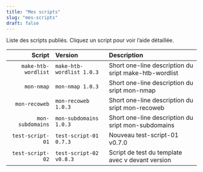 ```yaml
---
title: "Mes scripts"
slug: "mes-scripts"
draft: false
---
```


Liste des scripts publiés. Cliquez un script pour voir l’aide détaillée.

| Script | Version | Description |
|-------:|:--------|:------------|
| `make-htb-wordlist` | `make-htb-wordlist 1.0.3` | Short one-line description du sript make-htb-wordlist |
| `mon-nmap` | `mon-nmap 1.0.3` | Short one-line description du sript mon-nmap |
| `mon-recoweb` | `mon-recoweb 1.0.3` | Short one-line description du sript mon-recoweb |
| `mon-subdomains` | `mon-subdomains 1.0.3` | Short one-line description du sript mon-subdomains |
| `test-script-01` | `test-script-01 0.7.3` | Nouveau test-script-01 v0.7.0 |
| `test-script-02` | `test-script-02 v0.8.3` | Script de test du template avec v devant version |